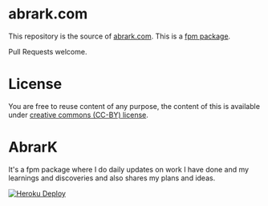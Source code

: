 # abrark.com


This repository is the source of [abrark.com](https://abrark.com). This is a 
[fpm package](https://fpm.dev).

Pull Requests welcome.

# License

You are free to reuse content of any purpose, the content of this is available
under [creative commons (CC-BY) license](https://creativecommons.org/licenses/by/4.0/).


# AbrarK

It's a fpm package where I do daily updates on work I have done and my learnings
and discoveries and also shares my plans and ideas.



[![Heroku Deploy](https://www.herokucdn.com/deploy/button.svg)](https://heroku.com/deploy?template=https://github.com/fifthtry/fpm-heroku&env[DOWNLOAD_BASE_URL]=https://raw.githubusercontent.com/AbrarNitk/abrark/main/)